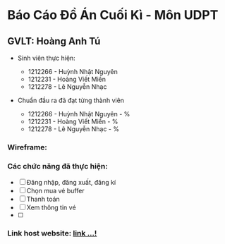 # Báo Cáo Đồ Án Cuối Kì - Môn UDPT
## GVLT: Hoàng Anh Tú

* Sinh viên thực hiện:
	* 1212266 - Huỳnh Nhật Nguyên
	* 1212231 - Hoàng Viết Miền
	* 1212278 - Lê Nguyễn Nhạc
	

* Chuẩn đầu ra đã đạt từng thành viên
 
	* 1212266 - Huỳnh Nhật Nguyên - %
	* 1212231 - Hoàng Viết Miền - %
	* 1212278 - Lê Nguyễn Nhạc - %

### Wireframe:



### Các chức năng đã thực hiện:
- [ ] Đăng nhập, đăng xuất, đăng kí
- [ ] Chọn mua vé buffer
- [ ] Thanh toán
- [ ] Xem thông tin vé
- [ ] 

### Link host website: [link ...!]()
